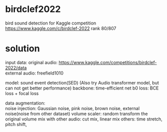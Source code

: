 # birdclef2022
bird sound detection
for Kaggle competition https://www.kaggle.com/c/birdclef-2022
rank 80/807

# solution 

input data: 
original audio: https://www.kaggle.com/competitions/birdclef-2022/data <br/>
external audio: freefield1010 <br/>

model: sound event detection(SED) (Also try Audio transformer model, but can not get better performance)
backbone: time-efficient net b0
loss: BCE loss + focal loss

data augmentation:        <br/>
noise injection:          Gaussian noise, pink noise, brown noise, external noise(noise from other dataset)
volume scaler:            random transform the original volume
mix with other audio:     cut mix, linear mix
others:                   time stretch, pitch shift, 



